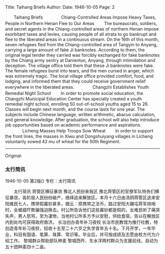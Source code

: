 Title: Taihang Briefs
Author:
Date: 1946-10-05
Page: 2

　　Taihang Briefs
　　　　Chiang-Controlled Areas Impose Heavy Taxes, People in Northern Henan Flee to Our Areas
　　The bureaucrats, soldiers, and secret agents in the Chiang-controlled areas of northern Henan impose exorbitant taxes and levies, causing people of all strata to go bankrupt and flee to the liberated areas in a continuous stream. On the 16th of this month, seven refugees fled from the Chiang-controlled area of Tangyin to Anyang, carrying a large amount of fake Ji banknotes. According to them, the original legal tender they carried was forcibly exchanged for fake banknotes by the Chiang army sentry at Danientun, Anyang, through intimidation and deception. The village office told them that these Ji banknotes were fake. The female refugees burst into tears, and the men cursed in anger, which was extremely tragic. The local village office provided comfort, food, and lodging, and informed them that they could receive government relief everywhere in the liberated areas.
　　　　Changzhi Establishes Youth Remedial Night School
　　In order to promote social education, the Changzhi Municipal Education Center has specially created a youth remedial night school, enrolling 50 out-of-school youths aged 15 to 26. Classes will begin next month, and the course lasts for one year. The subjects include Chinese language, written arithmetic, abacus calculation, and general knowledge. After graduation, the school will also help introduce job opportunities based on academic performance and aspirations.
　　　　Licheng Masses Help Troops Sow Wheat
　　In order to support the front lines, the masses in Xiwu and Dongshuiyang villages in Licheng voluntarily sowed 42 mu of wheat for the 50th Regiment.



<hr /> 

Original: 


### 太行简讯

1946-10-05
第2版()
专栏：太行简讯

　　太行简讯
            蒋管区横征暴敛  豫北人民纷来我区
    豫北蒋管区的官僚军队特务们横征暴敛，各阶层人民纷纷破产，络绎逃来解放区。本月十六日由汤阴蒋管区逃来安阳难民七人，携带假冀钞甚多，据云：原携带之法币，路过安阳大碾屯蒋军岗哨时，全被威吓欺骗强迫换去。村公所告诉他们这些冀钞都是假的，女难民听了痛哭失声，男人怒骂，至为凄惨。当地村公所多方予以安慰，供给食宿，告以在解放区内到处均可获得政府救济。
        长治创办青年补习夜校
    长治市民教馆为推行社教，特创造青年补习夜校，招收十五至二十六岁之失学青年五十名。下月开学，一年毕业，科目有国语、笔算、珠算、常识等。毕业后，并可按成绩及志愿由校方代为介绍工作。
        黎城群众帮助部队种麦
    黎城西仵、东水洋两村群众为支援前线，自动为五十团种麦四十二亩。
